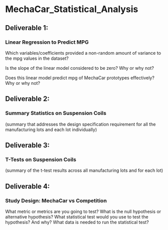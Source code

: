 # MechaCar_Statistical_Analysis

## Deliverable 1:   
### Linear Regression to Predict MPG

Which variables/coefficients provided a non-random amount of variance to the mpg values in the dataset?

Is the slope of the linear model considered to be zero? Why or why not?

Does this linear model predict mpg of MechaCar prototypes effectively? Why or why not?

## Deliverable 2:
### Summary Statistics on Suspension Coils
(summary that addresses the design specification requirement for all the manufacturing lots and each lot individually)



## Deliverable 3:
### T-Tests on Suspension Coils
(summary of the t-test results across all manufacturing lots and for each lot)


## Deliverable 4:
### Study Design: MechaCar vs Competition
What metric or metrics are you going to test?
What is the null hypothesis or alternative hypothesis?
What statistical test would you use to test the hypothesis? And why?
What data is needed to run the statistical test?
